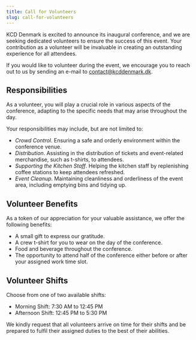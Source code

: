 ```yaml
---
title: Call for Volunteers
slug: call-for-volunteers
---
```


KCD Denmark is excited to announce its inaugural conference, and we are seeking dedicated volunteers to ensure the success of this event. Your contribution as a volunteer will be invaluable in creating an outstanding experience for all attendees.

If you would like to volunteer during the event, we encourage you to reach out to us by sending an e-mail to <a href="mailto:contact@kcddenmark.dk" target="_blank" rel="noopener noreferrer">contact@kcddenmark.dk</a>. 

## Responsibilities

As a volunteer, you will play a crucial role in various aspects of the conference, adapting to the specific needs that may arise throughout the day. 

Your responsibilities may include, but are not limited to:

* *Crowd Control*. Ensuring a safe and orderly environment within the conference venue.
* *Distribution*. Assisting in the distribution of tickets and event-related merchandise, such as t-shirts, to attendees.
* *Supporting the Kitchen Staff*. Helping the kitchen staff by replenishing coffee stations to keep attendees refreshed.
* *Event Cleanup*. Maintaining cleanliness and orderliness of the event area, including emptying bins and tidying up.

## Volunteer Benefits

As a token of our appreciation for your valuable assistance, we offer the following benefits:

* A small gift to express our gratitude.
* A crew t-shirt for you to wear on the day of the conference.
* Food and beverage throughout the conference.
* The opportunity to attend half of the conference either before or after your assigned work time slot.

## Volunteer Shifts

Choose from one of two available shifts:

* Morning Shift: 7:30 AM to 12:45 PM
* Afternoon Shift: 12:45 PM to 5:30 PM

We kindly request that all volunteers arrive on time for their shifts and be prepared to fulfil their assigned duties to the best of their abilities.
